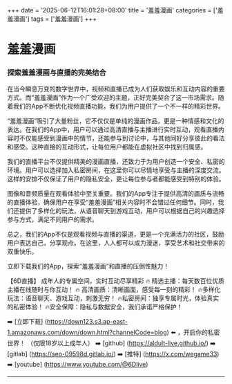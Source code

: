 +++
date = '2025-06-12T16:01:28+08:00'
title = '羞羞漫画'
categories = ['羞羞漫画']
tags = ['羞羞漫画']
+++

# 羞羞漫画

### 探索羞羞漫画与直播的完美结合

在当今瞬息万变的数字世界中，视频和直播已成为人们获取娱乐和互动内容的重要方式。而“羞羞漫画”作为一个广受欢迎的主题，正好完美契合了这一市场需求。随着我们的App不断优化视频直播功能，我们为用户提供了一个不一样的精彩世界。

“羞羞漫画”吸引了大量粉丝，它不仅仅是单纯的漫画作品，更是一种情感和文化的表达。在我们的App中，用户可以通过高清直播与主播进行实时互动，观看直播内容时不仅能感受到漫画中的情节，还能参与到讨论中，与其他同好分享彼此的看法和感受。这种直接的互动形式，让每位用户都能在虚拟社区中找到归属感。

我们的直播平台不仅提供精美的漫画直播，还致力于为用户创造一个安全、私密的环境。用户可以选择加入私密房间，在这里你可以尽情地享受与主播的深度交流。这样的安排不仅保证了用户的隐私安全，更让每位参与者都能感受到特别的体验。

图像和音频质量在观看体验中至关重要。我们的App专注于提供高清的画质与流畅的直播体验，确保用户在享受“羞羞漫画”相关内容时不会错过任何细节。同时，我们还提供了多样化的玩法，从语音聊天到游戏互动，用户可以根据自己的兴趣选择参与方式，满足不同用户的需求。

总之，我们的App不仅是观看视频与直播的渠道，更是一个充满活力的社区，鼓励用户表达自己，分享观点。在这里，人人都可以成为漫迷，享受艺术和社交带来的双重快乐。

立即下载我们的App，探索“羞羞漫画”和直播的压倒性魅力！

【6D直播】
成年人的专属空间，实时互动尽享精彩
🔥 精选主播：每天数百位优质主播在线随时与你互动！
🔥 高清画质：清晰画面，感受每一刻的精彩！
🔥多样化玩法：语音聊天、游戏互动，刺激无穷！
🔥私密房间：独享专属时光，体验真实的私密体验！
🔥安全保障：隐私与数据安全，我们承诺严格保护！

➡️ [立即下载] (https://down123.s3.ap-east-1.amazonaws.com/down/down.html?channelCode=blog) ⬅️ ，开启你的私密世界！
（仅限18岁以上成年人）
➡️ [github] (https://aldult-live.github.io/)
➡️ [gitlab] (https://seo-09598d.gitlab.io/)
➡️ [推特] (https://x.com/wegame33)
➡️ [youtube] (https://www.youtube.com/@6Dlive)

---
